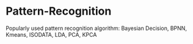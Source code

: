 # Pattern-Recognition
Popularly used pattern recognition algorithm: Bayesian Decision, BPNN, Kmeans, ISODATA, LDA, PCA, KPCA
